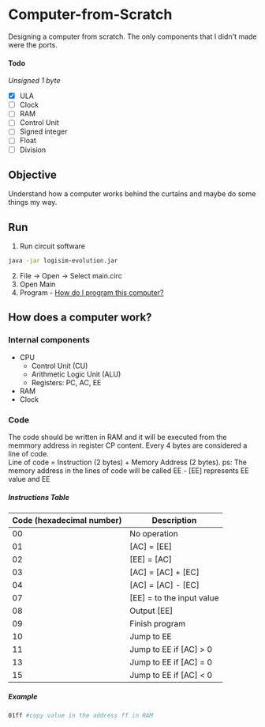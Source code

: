 # Computer-from-Scratch
Designing a computer from scratch. The only components that I didn't made were the ports.

#### Todo
*Unsigned 1 byte*
- [X] ULA
- [ ] Clock
- [ ] RAM
- [ ] Control Unit
- [ ] Signed integer
- [ ] Float
- [ ] Division

## Objective
Understand how a computer works behind the curtains and maybe do some things my way.

## Run
1. Run circuit software
```sh
java -jar logisim-evolution.jar
```
2. File -> Open -> Select main.circ
3. Open Main
4. Program - [How do I program this computer?](#code)

## How does a computer work?
### Internal components
- CPU
  - Control Unit (CU)
  - Arithmetic Logic Unit (ALU)
  - Registers: PC, AC, EE
- RAM
- Clock

### Code
The code should be written in RAM and it will be executed from the memmory address in register CP content. Every 4 bytes are considered a line of code.
<br/>Line of code = Instruction (2 bytes) + Memory Address (2 bytes).
ps: The memory address in the lines of code will be called EE - [EE] represents EE value and EE
##### Instructions Table
Code (hexadecimal number) | Description
--- | ---
00 | No operation
01 | [AC] = [EE]
02 | [EE] = [AC]
03 | [AC] = [AC] + [EC]
04 | [AC] = [AC] - [EC]
07 | [EE] = to the input value
08 | Output [EE]
09 | Finish program
10 | Jump to EE
11 | Jump to EE if [AC] > 0
13 | Jump to EE if [AC] = 0
15 | Jump to EE if [AC] < 0
##### Example
```sh
01ff #copy value in the address ff in RAM
```
